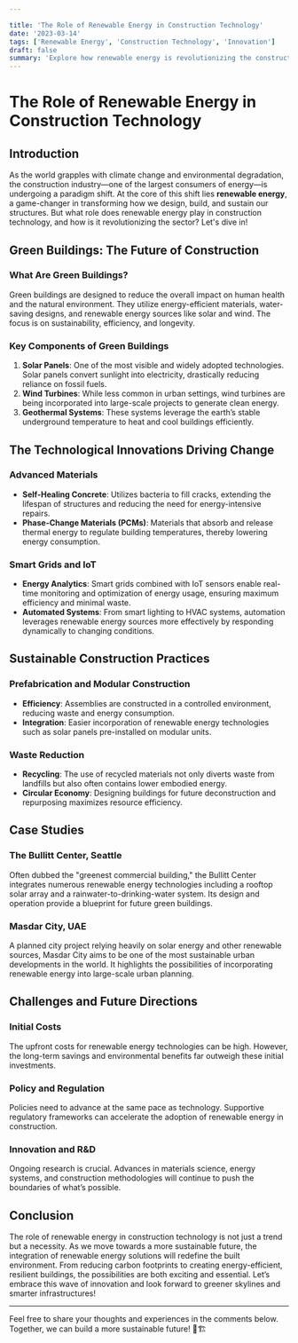 ```yaml
---

title: 'The Role of Renewable Energy in Construction Technology'
date: '2023-03-14'
tags: ['Renewable Energy', 'Construction Technology', 'Innovation']
draft: false
summary: 'Explore how renewable energy is revolutionizing the construction industry, from green buildings to sustainable infrastructure. Learn about innovative technologies and future-forward practices shaping the industry today.'
---
```


# The Role of Renewable Energy in Construction Technology

## Introduction

As the world grapples with climate change and environmental degradation, the construction industry—one of the largest consumers of energy—is undergoing a paradigm shift. At the core of this shift lies **renewable energy**, a game-changer in transforming how we design, build, and sustain our structures. But what role does renewable energy play in construction technology, and how is it revolutionizing the sector? Let's dive in!

## Green Buildings: The Future of Construction

### What Are Green Buildings?

Green buildings are designed to reduce the overall impact on human health and the natural environment. They utilize energy-efficient materials, water-saving designs, and renewable energy sources like solar and wind. The focus is on sustainability, efficiency, and longevity.

### Key Components of Green Buildings

1. **Solar Panels**: One of the most visible and widely adopted technologies. Solar panels convert sunlight into electricity, drastically reducing reliance on fossil fuels.
2. **Wind Turbines**: While less common in urban settings, wind turbines are being incorporated into large-scale projects to generate clean energy.
3. **Geothermal Systems**: These systems leverage the earth’s stable underground temperature to heat and cool buildings efficiently.

## The Technological Innovations Driving Change

### Advanced Materials

- **Self-Healing Concrete**: Utilizes bacteria to fill cracks, extending the lifespan of structures and reducing the need for energy-intensive repairs.
- **Phase-Change Materials (PCMs)**: Materials that absorb and release thermal energy to regulate building temperatures, thereby lowering energy consumption.

### Smart Grids and IoT

- **Energy Analytics**: Smart grids combined with IoT sensors enable real-time monitoring and optimization of energy usage, ensuring maximum efficiency and minimal waste.
- **Automated Systems**: From smart lighting to HVAC systems, automation leverages renewable energy sources more effectively by responding dynamically to changing conditions.

## Sustainable Construction Practices

### Prefabrication and Modular Construction

- **Efficiency**: Assemblies are constructed in a controlled environment, reducing waste and energy consumption.
- **Integration**: Easier incorporation of renewable energy technologies such as solar panels pre-installed on modular units.

### Waste Reduction

- **Recycling**: The use of recycled materials not only diverts waste from landfills but also often contains lower embodied energy.
- **Circular Economy**: Designing buildings for future deconstruction and repurposing maximizes resource efficiency.

## Case Studies

### The Bullitt Center, Seattle

Often dubbed the "greenest commercial building," the Bullitt Center integrates numerous renewable energy technologies including a rooftop solar array and a rainwater-to-drinking-water system. Its design and operation provide a blueprint for future green buildings.

### Masdar City, UAE

A planned city project relying heavily on solar energy and other renewable sources, Masdar City aims to be one of the most sustainable urban developments in the world. It highlights the possibilities of incorporating renewable energy into large-scale urban planning.

## Challenges and Future Directions

### Initial Costs

The upfront costs for renewable energy technologies can be high. However, the long-term savings and environmental benefits far outweigh these initial investments.

### Policy and Regulation

Policies need to advance at the same pace as technology. Supportive regulatory frameworks can accelerate the adoption of renewable energy in construction.

### Innovation and R&D

Ongoing research is crucial. Advances in materials science, energy systems, and construction methodologies will continue to push the boundaries of what’s possible.

## Conclusion

The role of renewable energy in construction technology is not just a trend but a necessity. As we move towards a more sustainable future, the integration of renewable energy solutions will redefine the built environment. From reducing carbon footprints to creating energy-efficient, resilient buildings, the possibilities are both exciting and essential. Let’s embrace this wave of innovation and look forward to greener skylines and smarter infrastructures!

---

Feel free to share your thoughts and experiences in the comments below. Together, we can build a more sustainable future! 🌱🏗️